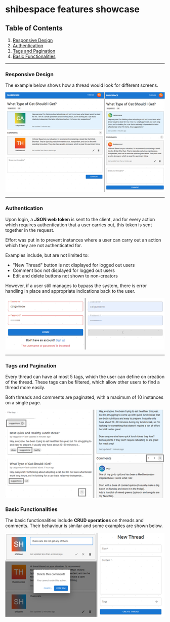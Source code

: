 # shibespace features showcase

## Table of Contents

1. [Responsive Design](#responsive-design)
2. [Authentication](#authentication)
3. [Tags and Pagination](#tags-and-pagination)
4. [Basic Functionalities](#basic-functionalities)

---

### Responsive Design

The example below shows how a thread would look for different screens.

![responsive.png](/client/src/assets/responsive.png)

---

### Authentication

Upon login, a **JSON web token** is sent to the client, and for every action which requires authentication that a user carries out, this token is sent together in the request.

Effort was put in to prevent instances where a user can carry out an action which they are not authenticated for.

Examples include, but are not limited to:

- "New Thread" button is not displayed for logged out users
- Comment box not displayed for logged out users
- Edit and delete buttons not shown to non-creators

However, if a user still manages to bypass the system, there is error handling in place and appropriate indications back to the user.

![authentication.png](/client/src/assets/authentication.png)

---

### Tags and Pagination

Every thread can have at most 5 tags, which the user can define on creation of the thread. These tags can be filtered, which allow other users to find a thread more easily.

Both threads and comments are paginated, with a maximum of 10 instances on a single page.

![tags-and-pagination.png](/client/src/assets/tags-and-pagination.png)

### Basic Functionalities

The basic functionalities include **CRUD operations** on threads and comments. Their behaviour is similar and some examples are shown below.

![basic-functionalities.png](/client/src/assets/basic-functionalities.png)
